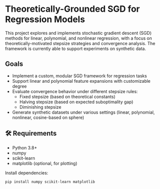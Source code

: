 # Theoretically-Grounded SGD for Regression Models

This project explores and implements stochastic gradient descent (SGD) methods for linear, polynomial, and nonlinear regression, with a focus on theoretically-motivated stepsize strategies and convergence analysis. The framework is currently able to support experiments on synthetic data.

## Goals

- Implement a custom, modular SGD framework for regression tasks
- Support linear and polynomial feature expansions with customizable degree
- Evaluate convergence behavior under different stepsize rules:
  - Fixed stepsize (based on theoretical constants)
  - Halving stepsize (based on expected suboptimality gap)
  - Diminishing stepsize
- Generate synthetic datasets under various settings (linear, polynomial, nonlinear, cosine-based on sphere)

## 🛠️ Requirements

- Python 3.8+
- numpy
- scikit-learn
- matplotlib (optional, for plotting)

Install dependencies:
```bash
pip install numpy scikit-learn matplotlib

